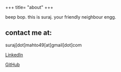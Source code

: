 +++
title= "about"
+++

beep bop. this is suraj. your friendly neighbour engg.

## contact me at:
suraj[dot]mahto49[at]gmail[dot]com 

[LinkedIn](https://www.linkedin.com/in/suraj-sloth/) 

[GitHub](https://www.github.com/suraj-sloth)